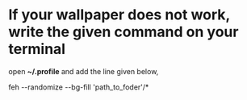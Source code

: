 # If your wallpaper does not work, write the given command on your terminal

open **~/.profile** and add the line given below, 


feh --randomize --bg-fill 'path_to_foder'/*
